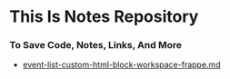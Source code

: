 # This Is Notes Repository
### To Save Code, Notes, Links, And More

- [event-list-custom-html-block-workspace-frappe.md](event-list-custom-html-block-workspace-frappe.md)

<!DOCTYPE html>
<html lang="en">
<head>
    <meta charset="UTF-8">
    <meta name="viewport" content="width=device-width, initial-scale=1.0">
    <title>GitHub Markdown Files</title>
    <script>
        document.addEventListener('DOMContentLoaded', function () {
            const urlParams = new URLSearchParams(window.location.search);
            const user = urlParams.get('user');
            const repo = urlParams.get('repository');
            const branch = urlParams.get('branch') || 'main'; // Default to 'main' if branch is not provided

            if (!user || !repo) {
                alert("User and repository parameters are required!");
                return;
            }

            const apiUrl = `https://api.github.com/repos/${user}/${repo}/contents?ref=${branch}`;
            
            fetch(apiUrl)
                .then(response => response.json())
                .then(data => {
                    const markdownFiles = data.filter(item => item.name.endsWith('.md'));
                    displayFiles(markdownFiles);
                })
                .catch(error => {
                    console.error('Error fetching data:', error);
                });

            function displayFiles(files) {
                const filesList = document.getElementById('files-list');
                filesList.innerHTML = '';

                if (files.length === 0) {
                    filesList.innerHTML = '<li>No markdown files found.</li>';
                    return;
                }

                files.forEach(file => {
                    const listItem = document.createElement('li');
                    listItem.innerHTML = `<a href="${file.html_url}" target="_blank">${file.name}</a>`;
                    filesList.appendChild(listItem);
                });
            }
        });
    </script>
</head>
<body>
    <h1>Markdown Files in GitHub Repository</h1>
    <ul id="files-list">
        <!-- Markdown files will be listed here -->
    </ul>
</body>
</html>
